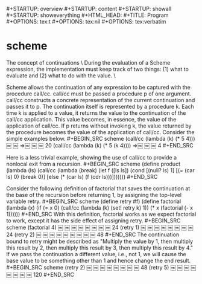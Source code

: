 #+STARTUP: overview
#+STARTUP: content
#+STARTUP: showall
#+STARTUP: showeverything
#+HTML_HEAD: <script type="text/javascript" src="http://cdn.mathjax.org/mathjax/latest/MathJax.js?config=TeX-AMS-MML_HTMLorMML"> </script>
#+TITLE: Program
#+OPTIONS: tex:t
#+OPTIONS: tex:nil
#+OPTIONS: tex:verbatim

# scheme
The concept of continuations  \\
During the evaluation of a Scheme expression, the implementation must keep track of two things: (1) what to evaluate and (2) what to do with the value.    \\

Scheme allows the continuation of any expression to be captured with the procedure call/cc. call/cc must be passed a procedure p of one argument. call/cc constructs a concrete representation of the current continuation and passes it to p. The continuation itself is represented by a procedure k. Each time k is applied to a value, it returns the value to the continuation of the call/cc application. This value becomes, in essence, the value of the application of call/cc.
If p returns without invoking k, the value returned by the procedure
becomes the value of the application of call/cc.
Consider the simple examples below.
	#+BEGIN_SRC scheme
	(call/cc
	  (lambda (k)
	(* 5 4))) ￼ ￼ =>￼ ￼ ￼ 20
	(call/cc
	  (lambda (k)
	(* 5 (k 4))))  =>￼ ￼ ￼ 4
	#+END_SRC

Here is a less trivial example, showing the use of call/cc to provide a nonlocal exit from a recursion.
	#+BEGIN_SRC scheme
	(define product
	  (lambda (ls)
	    (call/cc
	      (lambda (break)
	        (let f ([ls ls])
	          (cond
	            [(null? ls) 1]
	            [(= (car ls) 0) (break 0)]
	            [else (* (car ls) (f (cdr ls)))]))))))
	#+END_SRC

Consider the following definition of factorial that saves the continuation at the base of the recursion before returning 1, by assigning the top-level variable retry.
	#+BEGIN_SRC scheme
	(define retry #f)
	(define factorial
	  (lambda (x)
	    (if (= x 0)
	        (call/cc (lambda (k) (set! retry k) 1))
	        (* x (factorial (- x 1))))))
	#+END_SRC
With this definition, factorial works as we expect factorial to work,
except it has the side effect of assigning retry.
  #+BEGIN_SRC scheme
  (factorial 4) ￼ ￼ ￼ ￼ ￼ ￼ ￼ ￼ 24 
  (retry 1) ￼ ￼ ￼ ￼ ￼ ￼ ￼ ￼ 24
  (retry 2) ￼ ￼ ￼ ￼ ￼ ￼ ￼ ￼ ￼ 48
  #+END_SRC
The continuation bound to retry might be described as "Multiply the value by 1, then multiply this result by 2, then multiply this result by 3, then multiply this result by 4." If we pass the continuation a different value, i.e., not 1, we will cause the base value to be something other than 1 and hence change the end result.
	#+BEGIN_SRC scheme
  (retry 2) ￼ ￼ ￼ ￼ ￼ ￼ ￼ ￼ 48 
  (retry 5) ￼ ￼ ￼ ￼ ￼ ￼ ￼ ￼ 120
  #+END_SRC

